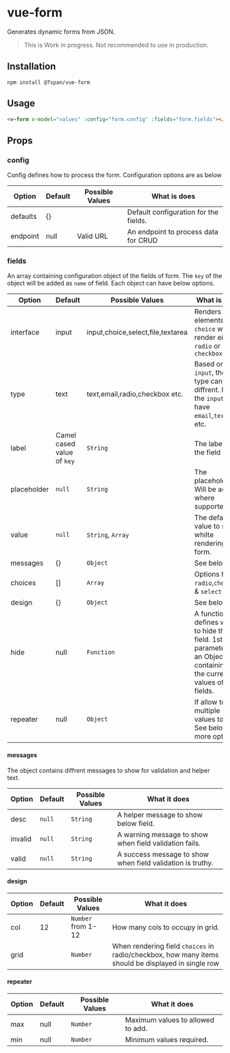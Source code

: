 # vue-form

Generates dynamic forms from JSON.

> This is Work in progress. Not recommended to use in production.

## Installation

```
npm install @7span/vue-form
```

## Usage

```html
<v-form v-model="values" :config="form.config" :fields="form.fields"></v-form>
```

## Props

### config

Config defines how to process the form. Configuration options are as below

| Option   | Default | Possible Values | What is does                          |
| -------- | ------- | --------------- | ------------------------------------- |
| defaults | {}      |                 | Default configuration for the fields. |
| endpoint | null    | Valid URL       | An endpoint to process data for CRUD  |

### fields

An array containing configuration object of the fields of form. The `key` of the object will be added as `name` of field. Each object can have below options.

| Option      | Default                    | Possible Values                   | What is does                                                                                                             |
| ----------- | -------------------------- | --------------------------------- | ------------------------------------------------------------------------------------------------------------------------ |
| interface   | input                      | input,choice,select,file,textarea | Renders input elements. `choice` will render either `radio` or `checkbox`                                                |
| type        | text                       | text,email,radio,checkbox etc.    | Based on `input`, the type can be diffrent. I.e. the `input` can have `email`,`text`,`url` etc.                          |
| label       | Camel cased value of `key` | `String`                          | The label of the field                                                                                                   |
| placeholder | `null`                     | `String`                          | The placeholder. Will be added where supported.                                                                          |
| value       | `null`                     | `String`, `Array`                 | The default value to set whilte rendering form.                                                                          |
| messages    | {}                         | `Object`                          | See below.                                                                                                               |
| choices     | []                         | `Array`                           | Options for `radio`,`checkbox` & `select`                                                                                |
| design      | {}                         | `Object`                          | See below.                                                                                                               |
| hide        | null                       | `Function`                        | A function that defines when to hide the field. 1st parameters is an Object containing all the current values of fields. |
| repeater    | null                       | `Object`                          | If allow to add multiple values to field. See below for more options.                                                    |

#### messages

The object contains diffrent messages to show for validation and helper text.

| Option  | Default | Possible Values | What it does                                               |
| ------- | ------- | --------------- | ---------------------------------------------------------- |
| desc    | `null`  | `String`        | A helper message to show below field.                      |
| invalid | `null`  | `String`        | A warning message to show when field validation fails.     |
| valid   | `null`  | `String`        | A success message to show when field validation is truthy. |

#### design

| Option | Default | Possible Values    | What it does                                                                                       |
| ------ | ------- | ------------------ | -------------------------------------------------------------------------------------------------- |
| col    | 12      | `Number` from 1-12 | How many cols to occupy in grid.                                                                   |
| grid   |         | `Number`           | When rendering field `choices` in radio/checkbox, how many items should be displayed in single row |

#### repeater

| Option | Default | Possible Values | What it does                      |
| ------ | ------- | --------------- | --------------------------------- |
| max    | null    | `Number`        | Maximum values to allowed to add. |
| min    | null    | `Number`        | Minimum values required.          |
